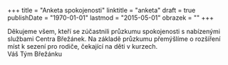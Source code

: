 +++
title = "Anketa spokojenosti"
linktitle = "anketa"
draft = true
publishDate = "1970-01-01"
lastmod = "2015-05-01"
obrazek = ""
+++

Děkujeme všem, kteří se zúčastnili průzkumu spokojenosti s nabízenými službami Centra Břežánek. Na základě průzkumu přemýšlíme o rozšíření míst k sezení pro rodiče, čekající na děti v kurzech.  
Váš Tým Břežánku
